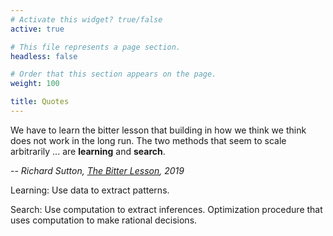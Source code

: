 ```yaml
---
# Activate this widget? true/false
active: true

# This file represents a page section.
headless: false

# Order that this section appears on the page.
weight: 100

title: Quotes
---
```


We have to learn the bitter lesson that building in how we think we think does not work in the long run.
The two methods that seem to scale arbitrarily ... are **learning** and **search**. 

-- *Richard Sutton, [The Bitter Lesson](http://www.incompleteideas.net/IncIdeas/BitterLesson.html), 2019*

Learning: Use data to extract patterns.

Search: Use computation to extract inferences. Optimization procedure that uses computation to make rational decisions.


<!--**Interpretability**

In a discussion with Prof. [Raymond Yeh](https://scholar.google.com/citations?hl=zh-CN&user=7HDE1ZwAAAAJ), he mentioned that the importance of **interpretability** is dependent on **performance**. If we can already achieve good performance, interpretability is not a big deal. The importance of interpretability appears when something is **not good enough**. When this happens, we want to understand how the system works, in order to improve the system more efficienctly. 

If we don't go this way, interpretability usually decreases performance, because interpretability is intrinsically costly. Black-box models are called black-box because opening the box is **intrinsically unsupported**, thus trying to interpret black-box models always leads to extra effort, which potentially drags the performance down.

This is why **principled methods** are valuable: principled methods are **intrinsically interpretable**. When the method has a bad performance, it will not be published; when the method has a good performance, it's interpretable. Principled methods like [CRATE](https://github.com/Ma-Lab-Berkeley/CRATE) and [Information Band Theory](https://arxiv.org/pdf/1703.00810.pdf) are good examples of this claim. This is the reason why **I prefer principled methods compared to purely statistical methods.**

**On Model Edit**

Don’t edit model weights directly. This is based change a single neuron that’s controlling this specific fact, but research has shown that transformer models try to compress representations, so it’s not possible for find orthogonal subspaces of facts for neurons.

**The Three Circles**

Prof. [Chengxiang Zhai](https://scholar.google.com/citations?hl=zh-CN&user=YU-baPIAAAAJ) proposed the three circles when we do research: the **Passion** circle, the **Benefit** circle and the **Resource** circle. These circles construe what ideas we choose, how valuable the idea is, and whether we can achieve them. Having good circles reduces peer pressure significantly, and when looking back, the person usually have already achieved a lot and will not feel like a loser.

The passion circle means the intrinsic passion of a person doing research, and will **determine the ending place** of a person at academy. Everyone doing research should keep asking himself: do I really love doing this research? Why did I start this research? Can I really take it as my job? These are super important questions as they directly contributes to passion, and passion leads to **consistency** and **focus**. With passion, **peer pressure** **will easily be waived** as the researcher begins to focus on the research per se, instead of focusing on how many papers he has published. People who reach this level usually do very well in any field.

The benefit circle means the value of the research. A good research usually tackles a very important problem in society and **construes of no less than 3 papers** published at top-tier conferences. Having multiple papers on one topic is usually an excellent signal because the project is proved to be recognized and has great potential, which is usually beneficial to the society or academy.

The resource circle limits what a researcher is good at. As an undergraduate student, it's usually okay to explore around and see where his strength is. However, graduate researchers are required to **find his own strengths and weaknesses** in order to propose a suitable project. An eligible researcher should always utilize his strength for research while still learn to make up his weakness. If someone is not good at abstract thinking, asking him to do pure math research kills him; if someone loves abstract deduction, doing practical projects makes him sleepy. If you don't have lots of GPUs, avoid doing experiments with LM pretraining and LLM fine-tuning - this is not gonna work if you don't have enough computational resources, so **choose ideas wisely**. **This is not even about going out of your comfort zone, it's how physics works.** Concurrently, making up the shortness is important because although he can avoid creating knowledge related to his weaknesses, he can't avoid reading them. When encountering a paper that is hard to understand, try not to skip it and make up the weakness using that paper. -->